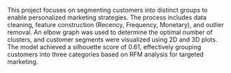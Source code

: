 This project focuses on segmenting customers into distinct groups to enable personalized marketing strategies. The process includes data cleaning, feature construction (Recency, Frequency, Monetary), and outlier removal. An elbow graph was used to determine the optimal number of clusters, and customer segments were visualized using 2D and 3D plots. The model achieved a silhouette score of 0.61, effectively grouping customers into three categories based on RFM analysis for targeted marketing.
